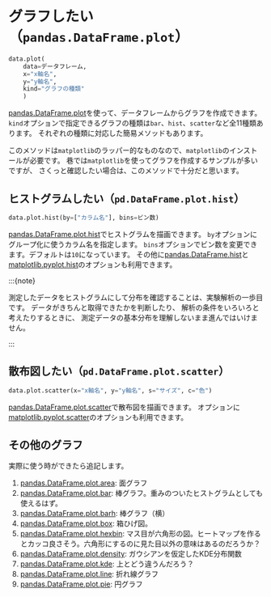 # グラフしたい（``pandas.DataFrame.plot``）

```python
data.plot(
    data=データフレーム,
    x="x軸名",
    y="y軸名",
    kind="グラフの種類"
    )
```

[pandas.DataFrame.plot](https://pandas.pydata.org/pandas-docs/stable/reference/api/pandas.DataFrame.plot.html)を使って、データフレームからグラフを作成できます。
``kind``オプションで指定できるグラフの種類は``bar``、``hist``、``scatter``など全11種類あります。
それぞれの種類に対応した簡易メソッドもあります。

このメソッドは``matplotlib``のラッパー的なものなので、``matplotlib``のインストールが必要です。
巷では``matplotlib``を使ってグラフを作成するサンプルが多いですが、
さくっと確認したい場合は、このメソッドで十分だと思います。

## ヒストグラムしたい（``pd.DataFrame.plot.hist``）

```python
data.plot.hist(by=["カラム名"], bins=ビン数)
```

[pandas.DataFrame.plot.hist](https://pandas.pydata.org/pandas-docs/stable/reference/api/pandas.DataFrame.plot.hist.html)でヒストグラムを描画できます。
``by``オプションにグループ化に使うカラム名を指定します。
``bins``オプションでビン数を変更できます。デフォルトは``10``になっています。
その他に[pandas.DataFrame.hist](https://pandas.pydata.org/pandas-docs/stable/reference/api/pandas.DataFrame.hist.html)と[matplotlib.pyplot.hist](https://matplotlib.org/stable/api/_as_gen/matplotlib.pyplot.hist.html#matplotlib.pyplot.hist)のオプションも利用できます。

:::{note}

測定したデータをヒストグラムにして分布を確認することは、実験解析の一歩目です。
データがきちんと取得できたかを判断したり、
解析の条件をいろいろと考えたりするときに、
測定データの基本分布を理解しないまま進んではいけません。

:::

## 散布図したい（``pd.DataFrame.plot.scatter``）

```python
data.plot.scatter(x="x軸名", y="y軸名", s="サイズ", c="色")
```

[pandas.DataFrame.plot.scatter](https://pandas.pydata.org/pandas-docs/stable/reference/api/pandas.DataFrame.plot.scatter.html)で散布図を描画できます。
オプションに[matplotlib.pyplot.scatter](https://matplotlib.org/stable/api/_as_gen/matplotlib.pyplot.scatter.html)のオプションも利用できます。

## その他のグラフ

実際に使う時ができたら追記します。

1. [pandas.DataFrame.plot.area](https://pandas.pydata.org/pandas-docs/stable/reference/api/pandas.DataFrame.plot.area.html): 面グラフ
1. [pandas.DataFrame.plot.bar](https://pandas.pydata.org/pandas-docs/stable/reference/api/pandas.DataFrame.plot.bar.html): 棒グラフ。重みのついたヒストグラムとしても使えるはず。
1. [pandas.DataFrame.plot.barh](https://pandas.pydata.org/pandas-docs/stable/reference/api/pandas.DataFrame.plot.barh.html): 棒グラフ（横）
1. [pandas.DataFrame.plot.box](https://pandas.pydata.org/pandas-docs/stable/reference/api/pandas.DataFrame.plot.box.html): 箱ひげ図。
1. [pandas.DataFrame.plot.hexbin](https://pandas.pydata.org/pandas-docs/stable/reference/api/pandas.DataFrame.plot.hexbin.html): マス目が六角形の図。ヒートマップを作るとカッコ良さそう。六角形にするのに見た目以外の意味はあるのだろうか？
1. [pandas.DataFrame.plot.density](https://pandas.pydata.org/pandas-docs/stable/reference/api/pandas.DataFrame.plot.density.html): ガウシアンを仮定したKDE分布関数
1. [pandas.DataFrame.plot.kde](https://pandas.pydata.org/pandas-docs/stable/reference/api/pandas.DataFrame.plot.kde.html): 上とどう違うんだろう？
1. [pandas.DataFrame.plot.line](https://pandas.pydata.org/pandas-docs/stable/reference/api/pandas.DataFrame.plot.line.html): 折れ線グラフ
1. [pandas.DataFrame.plot.pie](https://pandas.pydata.org/pandas-docs/stable/reference/api/pandas.DataFrame.plot.pie.html): 円グラフ
